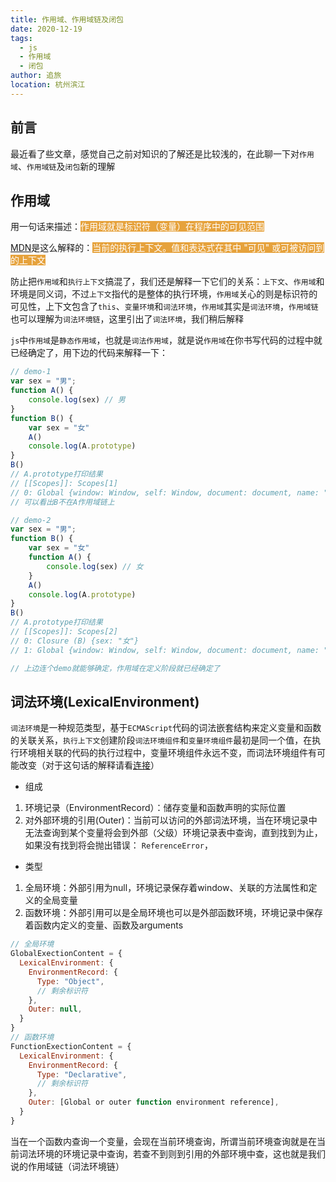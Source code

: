 ```yaml
---
title: 作用域、作用域链及闭包
date: 2020-12-19
tags: 
  - js
  - 作用域
  - 闭包
author: 追旅
location: 杭州滨江 
---
```


## 前言

最近看了些文章，感觉自己之前对知识的了解还是比较浅的，在此聊一下对```作用域```、```作用域链```及```闭包```新的理解

## 作用域

用一句话来描述：<span style="background: #E6A23C;color: #fff;">作用域就是标识符（变量）在程序中的可见范围</span>

[MDN](https://developer.mozilla.org/zh-CN/docs/Glossary/Scope)是这么解释的：<span style="background: #E6A23C;color: #fff;">当前的执行上下文。值和表达式在其中 "可见" 或可被访问到的上下文</span>

防止把```作用域```和```执行上下文```搞混了，我们还是解释一下它们的关系：```上下文```、```作用域```和环境是同义词，不过```上下文```指代的是整体的执行环境，```作用域```关心的则是标识符的可见性，上下文包含了```this```、```变量环境```和```词法环境```，```作用域```其实是```词法环境```，```作用域链```也可以理解为```词法环境链```，这里引出了```词法环境```，我们稍后解释

```js```中```作用域```是```静态作用域```，也就是```词法作用域```，就是说```作用域```在你书写代码的过程中就已经确定了，用下边的代码来解释一下：

```js
// demo-1
var sex = "男";
function A() {
    console.log(sex) // 男
}
function B() {
    var sex = "女"
    A()
    console.log(A.prototype)
}
B()
// A.prototype打印结果
// [[Scopes]]: Scopes[1]
// 0: Global {window: Window, self: Window, document: document, name: "xw", location: Location, …}
// 可以看出B不在A作用域链上

// demo-2
var sex = "男";
function B() {
    var sex = "女"
    function A() {
        console.log(sex) // 女
    }
    A()
    console.log(A.prototype)
}
B()
// A.prototype打印结果
// [[Scopes]]: Scopes[2]
// 0: Closure (B) {sex: "女"}
// 1: Global {window: Window, self: Window, document: document, name: "xw", location: Location, …}

// 上边连个demo就能够确定，作用域在定义阶段就已经确定了
```

## 词法环境(LexicalEnvironment)

```词法环境```是一种规范类型，基于```ECMAScript```代码的词法嵌套结构来定义变量和函数的关联关系，```执行上下文```创建阶段```词法环境组件```和```变量环境组件```最初是同一个值，在执行环境相关联的代码的执行过程中，变量环境组件永远不变，而词法环境组件有可能改变（对于这句话的解释请看[连接](https://www.imooc.com/wenda/detail/431275)）

* 组成

1. 环境记录（EnvironmentRecord）：储存变量和函数声明的实际位置
2. 对外部环境的引用(Outer)：当前可以访问的外部词法环境，当在环境记录中无法查询到某个变量将会到外部（父级）环境记录表中查询，直到找到为止，如果没有找到将会抛出错误： ```ReferenceError```，

* 类型

1. 全局环境：外部引用为null，环境记录保存着window、关联的方法属性和定义的全局变量
2. 函数环境：外部引用可以是全局环境也可以是外部函数环境，环境记录中保存着函数内定义的变量、函数及arguments

```js
// 全局环境
GlobalExectionContent = {
  LexicalEnvironment: {
    EnvironmentRecord: {
      Type: "Object",
      // 剩余标识符
    },
    Outer: null,
  }
}
// 函数环境
FunctionExectionContent = {
  LexicalEnvironment: {
    EnvironmentRecord: {
      Type: "Declarative",
      // 剩余标识符
    },
    Outer: [Global or outer function environment reference],
  }
}
```

当在一个函数内查询一个变量，会现在当前环境查询，所谓当前环境查询就是在当前词法环境的环境记录中查询，若查不到则到引用的外部环境中查，这也就是我们说的作用域链（词法环境链）





